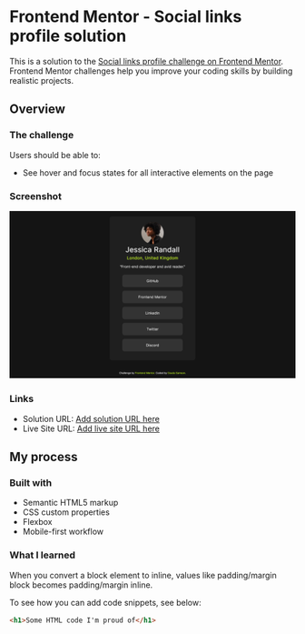 # Frontend Mentor - Social links profile solution

This is a solution to the [Social links profile challenge on Frontend Mentor](https://www.frontendmentor.io/challenges/social-links-profile-UG32l9m6dQ). Frontend Mentor challenges help you improve your coding skills by building realistic projects. 

## Overview

### The challenge

Users should be able to:

- See hover and focus states for all interactive elements on the page

### Screenshot

![](./assets/images/Screenshot%202024-12-18%20at%2016-25-28%20Frontend%20Mentor%20Social%20links%20profile.png)


### Links

- Solution URL: [Add solution URL here](https://github.com/rebornay/Social-links-profile)
- Live Site URL: [Add live site URL here](https://rebornay.github.io/Social-links-profile/)

## My process

### Built with

- Semantic HTML5 markup
- CSS custom properties
- Flexbox
- Mobile-first workflow

### What I learned

When you convert a block element to inline, values like padding/margin block becomes padding/margin inline.

To see how you can add code snippets, see below:

```html
<h1>Some HTML code I'm proud of</h1>
```

